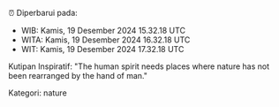 ⏰ Diperbarui pada:
- WIB: Kamis, 19 Desember 2024 15.32.18 UTC
- WITA: Kamis, 19 Desember 2024 16.32.18 UTC
- WIT: Kamis, 19 Desember 2024 17.32.18 UTC

Kutipan Inspiratif:
"The human spirit needs places where nature has not been rearranged by the hand of man."


Kategori: nature

